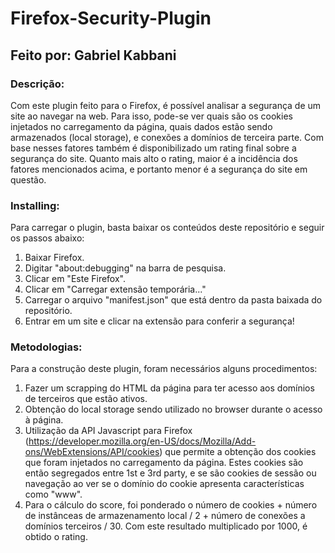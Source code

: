 # Firefox-Security-Plugin
## Feito por: Gabriel Kabbani

### Descrição:

Com este plugin feito para o Firefox, é possível analisar a segurança de um site ao navegar na web. Para isso, pode-se ver quais são os cookies injetados no carregamento da página, quais dados estão sendo armazenados (local storage), e conexões a domínios de terceira parte. Com base nesses fatores também é disponibilizado um rating final sobre a segurança do site. Quanto mais alto o rating, maior é a incidência dos fatores mencionados acima, e portanto menor é a segurança do site em questão.

### Installing:

Para carregar o plugin, basta baixar os conteúdos deste repositório e seguir os passos abaixo:
  1. Baixar Firefox.
  2. Digitar "about:debugging" na barra de pesquisa.
  3. Clicar em "Este Firefox".
  4. Clicar em "Carregar extensão temporária..."
  5. Carregar o arquivo "manifest.json" que está dentro da pasta baixada do repositório.
  6. Entrar em um site e clicar na extensão para conferir a segurança!

### Metodologias:

Para a construção deste plugin, foram necessários alguns procedimentos: 
  1. Fazer um scrapping do HTML da página para ter acesso aos domínios de terceiros que estão ativos.
  2. Obtenção do local storage sendo utilizado no browser durante o acesso à página.
  3. Utilização da API Javascript para Firefox (https://developer.mozilla.org/en-US/docs/Mozilla/Add-ons/WebExtensions/API/cookies) que permite a obtenção dos cookies que foram injetados no carregamento da página. Estes cookies são então segregados entre 1st e 3rd party, e se são cookies de sessão ou navegação ao ver se o domínio do cookie apresenta características como "www".
  4. Para o cálculo do score, foi ponderado o número de cookies + número de instânceas de armazenamento local / 2 + número de conexões a domínios terceiros / 30. Com este resultado multiplicado por 1000, é obtido o rating.
